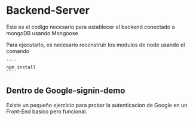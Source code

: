 # Backend-Server

Este es el codigo necesario para establecer el backend conectado a mongoDB usando Mongoose

Para ejecutarlo, es necesario reconstruir los modulos de node usando el comando 

    ````
    npm install
    ````

## Dentro de Google-signin-demo

Existe un pequeño ejercicio para probar la autenticacion de Google en un Front-End basico pero funcional.